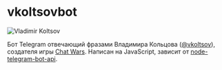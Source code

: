 # vkoltsovbot
![Vladimir Koltsov](http://i.imgur.com/hUaHXYc.gif)

Бот Telegram отвечающий фразами Владимира Кольцова ([@vkoltsov](https://t.me/vkoltsov)), создателя игры [Chat Wars](https://t.me/chatwarsbot). Написан на JavaScript, зависит от [node-telegram-bot-api](https://github.com/yagop/node-telegram-bot-api).

